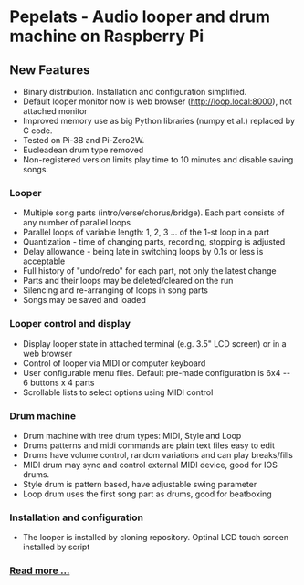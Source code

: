 # Pepelats - Audio looper and drum machine on Raspberry Pi

## New Features

- Binary distribution. Installation and configuration simplified.
- Default looper monitor now is web browser (http://loop.local:8000), not attached monitor
- Improved memory use as big Python libraries (numpy et al.) replaced by C code.
- Tested on Pi-3B and Pi-Zero2W.
- Eucleadean drum type removed
- Non-registered version limits play time to 10 minutes and disable saving songs.

### Looper

- Multiple song parts (intro/verse/chorus/bridge). Each part consists of any number of parallel loops
- Parallel loops of variable length: 1, 2, 3 ... of the 1-st loop in a part
- Quantization - time of changing parts, recording, stopping is adjusted
- Delay allowance - being late in switching loops by 0.1s or less is acceptable
- Full history of "undo/redo" for each part, not only the latest change
- Parts and their loops may be deleted/cleared on the run
- Silencing and re-arranging of loops in song parts
- Songs may be saved and loaded

### Looper control and display

- Display looper state in attached terminal (e.g. 3.5" LCD screen) or in a web browser
- Control of looper via MIDI or computer keyboard
- User configurable menu files. Default pre-made configuration is 6x4 -- 6 buttons x 4 parts
- Scrollable lists to select options using MIDI control

### Drum machine

- Drum machine with tree drum types: MIDI, Style and Loop
- Drums patterns and midi commands are plain text files easy to edit
- Drums have volume control, random variations and can play breaks/fills
- MIDI drum may sync and control external MIDI device, good for IOS drums.
- Style drum is pattern based, have adjustable swing parameter
- Loop drum uses the first song part as drums, good for beatboxing

### Installation and configuration

- The looper is installed by cloning repository. Optinal LCD touch screen installed by script

### [Read more ... ](./doc/contents.md)
